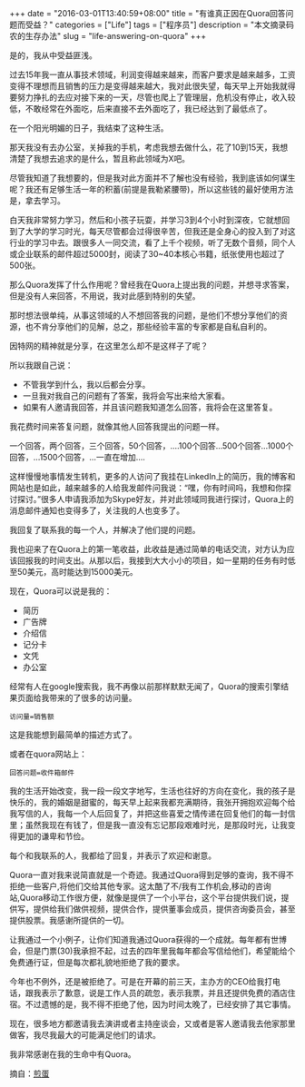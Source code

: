 +++
date = "2016-03-01T13:40:59+08:00"
title = "有谁真正因在Quora回答问题而受益？"
categories = ["Life"]
tags = ["程序员"]
description = "本文摘录码农的生存办法"
slug = "life-answering-on-quora"
+++

是的，我从中受益匪浅。

过去15年我一直从事技术领域，利润变得越来越来，而客户要求是越来越多，工资变得不理想而且销售的压力是变得越来越大，我对此很失望，每天早上开始我就得要努力挣扎的去应对接下来的一天，尽管也爬上了管理层，危机没有停止，收入较低，不敢经常在外面吃，后来直接不去外面吃了，我已经达到了最低点了。

在一个阳光明媚的日子，我结束了这种生活。

那天我没有去办公室，关掉我的手机，考虑我想去做什么，花了10到15天，我想清楚了我想去追求的是什么，暂且称此领域为X吧。

尽管我知道了我想要的，但是我对此方面并不了解也没有经验，我到底该如何谋生呢？我还有足够生活一年的积蓄(前提是我勒紧腰带)，所以这些钱的最好使用方法是，拿去学习。

白天我非常努力学习，然后和小孩子玩耍，并学习3到4个小时到深夜，它就想回到了大学的学习时光，每天尽管都会过得很辛苦，但我还是全身心的投入到了对这行业的学习中去。跟很多人一同交流，看了上千个视频，听了无数个音频，同个人或企业联系的邮件超过5000封，阅读了30~40本核心书籍，纸张使用也超过了500张。

那么Quora发挥了什么作用呢？曾经我在Quora上提出我的问题，并想寻求答案，但是没有人来回答，不用说，我对此感到特别的失望。

那时想法很单纯，从事这领域的人不想回答我的问题，是他们不想分享他们的资源，也不肯分享他们的见解，总之，那些经验丰富的专家都是自私自利的。

因特网的精神就是分享，在这里怎么却不是这样子了呢？

所以我跟自己说：

* 不管我学到什么，我以后都会分享。
* 一旦我对我自己的问题有了答案，我将会写出来给大家看。
* 如果有人邀请我回答，并且该问题我知道怎么回答，我将会在这里答复。

我花费时间来答复问题，就像其他人回答我提出的问题一样。

一个回答，两个回答，三个回答，50个回答，....100个回答…500个回答…1000个回答，…1500个回答，…一直在增加….

这样慢慢地事情发生转机，更多的人访问了我挂在LinkedIn上的简历，我的博客和网站也是如此，越来越多的人给我发邮件问我说：“嘿，你有时间吗，我想和你探讨探讨。”很多人申请我添加为Skype好友，并对此领域同我进行探讨，Quora上的消息邮件通知也变得多了，关注我的人也变多了。

我回复了联系我的每一个人，并解决了他们提的问题。

我也迎来了在Quora上的第一笔收益，此收益是通过简单的电话交流，对方认为应该回报我的时间支出。从那以后，我接到大大小小的项目，如一星期的任务有时低至50美元，高时能达到15000美元。

现在，Quora可以说是我的：

* 简历
* 广告牌
* 介绍信
* 记分卡
* 文凭
* 办公室

经常有人在google搜索我，我不再像以前那样默默无闻了，Quora的搜索引擎结果页面给我带来的了很多的访问量。

```console
访问量=销售额
```

这是我能想到最简单的描述方式了。

或者在quora网站上：

```console
回答问题=收件箱邮件
```

我的生活开始改变，我一段一段文字地写，生活也往好的方向在变化，我的孩子是快乐的，我的婚姻是甜蜜的，每天早上起来我都充满期待，我张开拥抱欢迎每个给我写信的人，我每一个人后回复了，并把这些喜爱之情传递在回复他们的每一封信里；虽然我现在有钱了，但是我一直没有忘记那段艰难时光，是那段时光，让我变得更加的谦卑和节俭。

每个和我联系的人，我都给了回复，并表示了欢迎和谢意。

Quora一直对我来说简直就是一个奇迹。我通过Quora得到足够的查询，我不得不拒绝一些客户,将他们交给其他专家。这太酷了不/我有工作机会,移动的咨询站,Quora移动工作很方便，就像是提供了一个小平台，这个平台提供我们说，提供写，提供给我们做供视频，提供合作，提供董事会成员，提供咨询委员会，甚至提供股票。我感谢所提供的一切。

让我通过一个小例子，让你们知道我通过Quora获得的一个成就。每年都有世博会，但是门票(30)我承担不起，过去的四年里我每年都会写信给他们，希望能给个免费通行证，但是每次都礼貌地拒绝了我的要求。

今年也不例外，还是被拒绝了。可是在开幕的前三天，主办方的CEO给我打电话，跟我表示了歉意，说是工作人员的疏忽，表示我票，并且还提供免费的酒店住宿。不过遗憾的是，我不得不拒绝了他，因为时间太晚了，已经安排了其它事情。

现在，很多地方都邀请我去演讲或者主持座谈会，又或者是客人邀请我去他家那里做客，我尽我最大的可能满足他们的请求。

我非常感谢在我的生命中有Quora。

摘自：[煎蛋](http://jandan.net/2014/09/10/answering-on-quora.html)